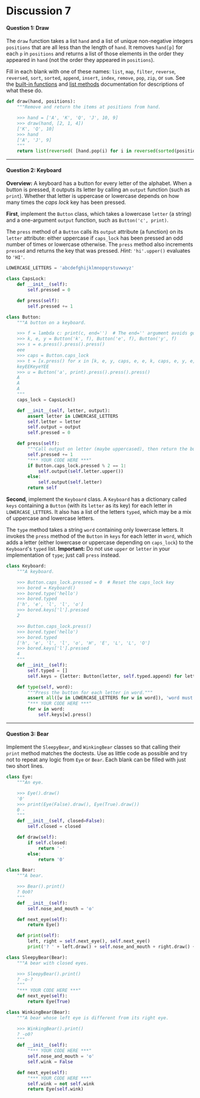 # Discussion 7

#### Question 1: Draw

The `draw` function takes a list `hand` and a list of unique non-negative integers `positions` that are all less than the length of `hand`. It removes `hand[p]` for each `p` in `positions` and returns a list of those elements in the order they appeared in `hand` (not the order they appeared in `positions`).

Fill in each blank with one of these names: `list`, `map`, `filter`, `reverse`, `reversed`, `sort`, `sorted`, `append`, `insert`, `index`, `remove`, `pop`, `zip`, or `sum`. See the [built-in functions](https://docs.python.org/3/library/functions.html) and [list methods](https://docs.python.org/3/tutorial/datastructures.html#more-on-lists) documentation for descriptions of what these do.

```python
def draw(hand, positions):
    """Remove and return the items at positions from hand.

    >>> hand = ['A', 'K', 'Q', 'J', 10, 9]
    >>> draw(hand, [2, 1, 4])
    ['K', 'Q', 10]
    >>> hand
    ['A', 'J', 9]
    """
    return list(reversed( [hand.pop(i) for i in reversed(sorted(positions))] ))
```

------

#### Question 2: Keyboard

**Overview:** A keyboard has a button for every letter of the alphabet. When a button is pressed, it outputs its letter by calling an `output` function (such as `print`). Whether that letter is uppercase or lowercase depends on how many times the *caps lock* key has been pressed.

**First**, implement the `Button` class, which takes a lowercase `letter` (a string) and a one-argument `output` function, such as `Button('c', print)`.

The `press` method of a `Button` calls its `output` attribute (a function) on its `letter` attribute: either uppercase if `caps_lock` has been pressed an odd number of times or lowercase otherwise. The `press` method also increments `pressed` and returns the key that was pressed. *Hint*: `'hi'.upper()` evaluates to `'HI'`.

```python
LOWERCASE_LETTERS = 'abcdefghijklmnopqrstuvwxyz'

class CapsLock:
    def __init__(self):
        self.pressed = 0

    def press(self):
        self.pressed += 1

class Button:
    """A button on a keyboard.

    >>> f = lambda c: print(c, end='')  # The end='' argument avoids going to a new line
    >>> k, e, y = Button('k', f), Button('e', f), Button('y', f)
    >>> s = e.press().press().press()
    eee
    >>> caps = Button.caps_lock
    >>> t = [x.press() for x in [k, e, y, caps, e, e, k, caps, e, y, e, caps, y, e, e]]
    keyEEKeyeYEE
    >>> u = Button('a', print).press().press().press()
    A
    A
    A
    """
    caps_lock = CapsLock()

    def __init__(self, letter, output):
        assert letter in LOWERCASE_LETTERS
        self.letter = letter
        self.output = output
        self.pressed = 0

    def press(self):
        """Call output on letter (maybe uppercased), then return the button that was pressed."""
        self.pressed += 1
        "*** YOUR CODE HERE ***"
        if Button.caps_lock.pressed % 2 == 1:
			self.output(self.letter.upper())
        else:
			self.output(self.letter)
        return self
```

**Second**, implement the `Keyboard` class. A `Keyboard` has a dictionary called `keys` containing a `Button` (with its `letter` as its key) for each letter in `LOWERCASE_LETTERS`. It also has a list of the letters `typed`, which may be a mix of uppercase and lowercase letters.

The `type` method takes a string `word` containing only lowercase letters. It invokes the `press` method of the `Button` in `keys` for each letter in `word`, which adds a letter (either lowercase or uppercase depending on `caps_lock`) to the `Keyboard`'s `typed` list. **Important:** Do not use `upper` or `letter` in your implementation of `type`; just call `press` instead.

```python
class Keyboard:
    """A keyboard.

    >>> Button.caps_lock.pressed = 0  # Reset the caps_lock key
    >>> bored = Keyboard()
    >>> bored.type('hello')
    >>> bored.typed
    ['h', 'e', 'l', 'l', 'o']
    >>> bored.keys['l'].pressed
    2

    >>> Button.caps_lock.press()
    >>> bored.type('hello')
    >>> bored.typed
    ['h', 'e', 'l', 'l', 'o', 'H', 'E', 'L', 'L', 'O']
    >>> bored.keys['l'].pressed
    4
    """
    def __init__(self):
        self.typed = []
        self.keys = {letter: Button(letter, self.typed.append) for letter in LOWERCASE_LETTERS} # Try a dictionary comprehension!

    def type(self, word):
        """Press the button for each letter in word."""
        assert all([w in LOWERCASE_LETTERS for w in word]), 'word must be all lowercase'
        "*** YOUR CODE HERE ***"
        for w in word:
            self.keys[w].press()
```

------

#### Question 3: Bear

Implement the `SleepyBear`, and `WinkingBear` classes so that calling their `print` method matches the doctests. Use as little code as possible and try not to repeat any logic from `Eye` or `Bear`. Each blank can be filled with just two short lines.

```python
class Eye:
    """An eye.

    >>> Eye().draw()
    '0'
    >>> print(Eye(False).draw(), Eye(True).draw())
    0 -
    """
    def __init__(self, closed=False):
        self.closed = closed

    def draw(self):
        if self.closed:
            return '-'
        else:
            return '0'

class Bear:
    """A bear.

    >>> Bear().print()
    ? 0o0?
    """
    def __init__(self):
        self.nose_and_mouth = 'o'

    def next_eye(self):
        return Eye()

    def print(self):
        left, right = self.next_eye(), self.next_eye()
        print('? ' + left.draw() + self.nose_and_mouth + right.draw() + '?')

class SleepyBear(Bear):
    """A bear with closed eyes.

    >>> SleepyBear().print()
    ? -o-?
    """
    "*** YOUR CODE HERE ***"
	def next_eye(self):
        return Eye(True)

class WinkingBear(Bear):
    """A bear whose left eye is different from its right eye.

    >>> WinkingBear().print()
    ? -o0?
    """
    def __init__(self):
        "*** YOUR CODE HERE ***"
        self.nose_and_mouth = 'o'
        self.wink = False 

    def next_eye(self):
        "*** YOUR CODE HERE ***"
        self.wink = not self.wink
        return Eye(self.wink)
```

